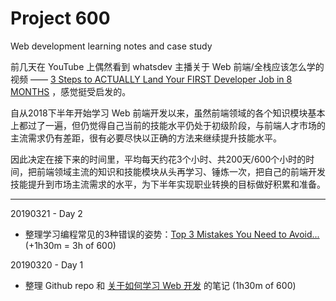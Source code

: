 
# Project 600
Web development learning notes and case study



前几天在 YouTube 上偶然看到 whatsdev 主播关于 Web 前端/全栈应该怎么学的视频 —— [3 Steps to ACTUALLY Land Your FIRST Developer Job in 8 MONTHS](https://youtu.be/o75ZyxL2SME) ，感觉挺受启发的。

自从2018下半年开始学习 Web 前端开发以来，虽然前端领域的各个知识模块基本上都过了一遍，但仍觉得自己当前的技能水平仍处于初级阶段，与前端人才市场的主流需求仍有差距，很有必要尽快以正确的方法来继续提升技能水平。

因此决定在接下来的时间里，平均每天约花3个小时、共200天/600个小时的时间，把前端领域主流的知识和技能模块从头再学习、锤炼一次，把自己的前端开发技能提升到市场主流需求的水平，为下半年实现职业转换的目标做好积累和准备。



---



20190321 - Day 2

* 整理学习编程常见的3种错误的姿势：[Top 3 Mistakes You Need to Avoid...](20190321-top3mistakes-learning-js.md) (+1h30m = 3h of 600)

20190320 - Day 1

* 整理 Github repo 和 [关于如何学习 Web 开发](20190320-how-to-learn-webdev.md) 的笔记 (1h30m of 600)



